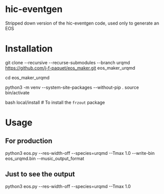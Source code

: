 # hic-eventgen

Stripped down version of the hic-eventgen code, used only to generate an EOS

# Installation

git clone --recursive --recurse-submodules --branch urqmd https://github.com/j-f-paquet/eos_maker.git eos_maker_urqmd

cd eos_maker_urqmd

python3 -m venv --system-site-packages --without-pip .
source bin/activate

bash local/install  # To install the `frzout` package

# Usage

## For production

python3 eos.py --res-width-off --species=urqmd --Tmax 1.0 --write-bin eos_urqmd.bin --music_output_format

## Just to see the output

python3 eos.py --res-width-off --species=urqmd --Tmax 1.0
